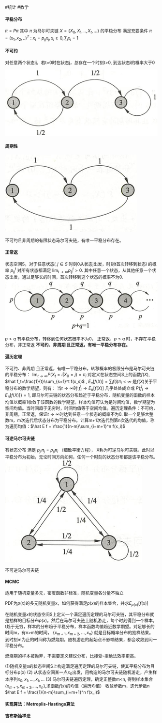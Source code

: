 #统计 #教学

#### 平稳分布
$\pi = P\pi$   其中 $\pi$   为马尔可夫链 $X=\{X_0, X_1, .., X_t, ...\}$ 的平稳分布
满足充要条件 $\pi = (x_1, x_2, ..)^T$ :    $x_i = p_{ij}x_j,    x_i\geq 0,    \sum_i x_i =1$

#### 不可约
对任意两个状态ij，若t=0时在状态j，总存在一个时刻t>0, 到达状态i的概率大于0

![2a2e5fa93779cb4b7ce967ea56d0b94b.png](2a2e5fa93779cb4b7ce967ea56d0b94b.png)

#### 周期性
![0ccd8f1b1a8add1a454d269ab11667e7.png](0ccd8f1b1a8add1a454d269ab11667e7.png)

不可约且非周期的有限状态马尔可夫链，有唯一平稳分布存在。

#### 正常返
状态空间S，对于任意状态$i,j\in S$  时刻0从状态j出发，时刻t首次转移到状态i 的概率 $p^t_{ij}$  对所有状态都满足 $\lim_{t\to \infty} p^t_{ij}>0$. 其中任意一个状态，从其他任意一个状态出发，通过足够长的时间，首次转移到这个状态的概率不为0.
![08c275c811dca7953f4e6fa5fe4da374.png](08c275c811dca7953f4e6fa5fe4da374.png)

$p>q$ 有平稳分布，转移到任何状态概率不为0， 正常返，$p\leq q$ 时，不存在平稳分布，非正常返
**不可约、非周期 且正常返，有唯一平稳分布存在。**

#### 遍历定理

不可约、非周期 且正常返，有唯一平稳分布，转移概率的极限分布是马尔可夫链的平稳分布：
$\lim_{t\to \infty} P(X_t=i|X_0=j)=\pi_i$
对定义在状态空间S上的函数$f(X)$,  $\hat f_t=\frac{1}{t}\sum_{s=1}^t f(x_s)$ , $E_\pi[f(X)]=\sum_i f(i) \pi_i<\infty$ 是$f(X)$关于平稳分布的数学期望，则有：
当$t\to \infty$时  $\hat f_t \to E_\pi[f(X)]$  几乎处处成立或 $P\{\hat f_t \to E_\pi[f(X)]\}=1$, 即马尔可夫链的状态分布趋近于平稳分布，随机变量的函数的样本均值以概率1收敛于该函数的数学期望。样本均值可认为是时间均值，数学期望为空间均值。当时间趋于无穷时，时间均值等于空间均值。遍历定理条件：不可约，非周期，正常返，保证$t\to \infty$时达到任意一个状态的概率不为0. 取一个足够大整数m，m次迭代后状态分布为平稳分布。计算m+1次迭代到第n次迭代的均值，称为遍历均值：$\hat E f = \frac{1}{n-m}\sum_{i=m+1}^n f(x_i)$

#### 可逆马尔可夫链
有状态分布 满足 $p_{ji}\pi_j = p_{ij}\pi_i$  （细致平衡方程）， X称为可逆马尔可夫链。此时以平稳分布为初始，无论时间方向如何，任何一个时刻的状态分布都是该平稳分布。
![d041f11d0a50ec6b484be058ac7e7761.png](d041f11d0a50ec6b484be058ac7e7761.png)

不可逆马尔可夫链


#### MCMC
适用于随机变量多元，密度函数非标准，随机变量各分量不独立

PDF为$p(x)$的多元随机变量x，如何获得满足$p(x)$的样本集合，并求$E_{p(x)}[f(x)]$

在随机变量$x$的状态空间S上定义一个满足遍历定理的马尔可夫链，其平稳分布就是抽样的目标分布$p(x)$。然后在马尔可夫链上随机游走，每个时刻得到一个样本。t趋于无穷，样本的分布趋于平稳分布，样本函数均值趋近数学期望。对足够长的时间m，有n>m的时间， $\{x_{m+1},x_{m+2}, ..., x_n\}$  就是目标概率分布的抽样结果。到时刻m为止的时间称为燃烧期。随机游走的起始点不影响结果，都会收敛到同一平稳分布。

燃烧期的样本被抛弃，不需要定义建议分布，比接受-拒绝法效率更高。

(1)随机变量x的状态空间S上构造满足遍历定理的马尔可夫链，使其平稳分布为目标分布p(x)
(2) 从状态空间某一点$x_0$出发，用构造的马尔可夫链随机游走，产生样本序列$x_0, x_1, ..., x_t, ...$
(3) 马尔可夫链遍历定理，确定正整数m<n, 得到样本集合$\{x_{m+1},x_{m+2}, ..., x_n\}$,求函数$f(x)$的均值（遍历均值）
收敛步数m，迭代步数n
$\hat E f = \frac{1}{n-m}\sum_{i=m+1}^n f(x_i)$

#### 实现算法：Metroplis-Hastings算法




#### 吉布斯抽样法






